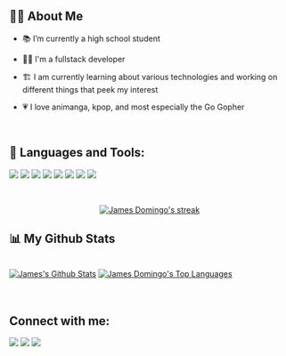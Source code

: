 

## 🙋‍♂️ About Me

- 📚 I’m currently a high school student

- 👨‍💻 I'm a fullstack developer

- 🏗️ I am currently learning about various technologies and working on different things that peek my interest

- 💗 I love animanga, kpop, and most especially the Go Gopher

<br>

## 🚀 Languages and Tools:

<p align="left"> 
     <img src="https://img.icons8.com/color/48/000000/javascript.png"/>
     <img src="https://img.icons8.com/color/48/000000/typescript.png"/>
    <img src="https://img.icons8.com/color/48/000000/css3.png"/>
    <img src="https://img.icons8.com/color/48/000000/html-5.png"/>
   <img src="https://img.icons8.com/color/48/000000/python.png"/>
     <img src="https://img.icons8.com/color/50/000000/golang.png"/>
    <img src="https://img.icons8.com/fluency/48/000000/node-js.png"/>
    <img src="https://img.icons8.com/color/48/000000/graphql.png"/>
</p>

<br/>

<p align="center">
    <a href="https://github.com/MangKong-coder/github-readme-streak-stats">
        <img title="🔥 Get streak stats for your profile at git.io/streak-stats" alt="James Domingo's streak" src="https://github-readme-streak-stats.herokuapp.com/?user=MangKong-coder&theme=blueberry&hide_border=true&stroke=0000&background=#242938"/>
    </a>
</p>

## 📊 My Github Stats

  <br/>
    <a href="https://github.com/MangKong-coder/github-readme-stats"><img alt="James's Github Stats" src="https://github-readme-stats.vercel.app/api?username=MangKong-coder&show_icons=true&count_private=true&theme=blueberry&hide_border=true&bg_color=#242938" /></a>
  <a href="https://github.com/MangKong-coder/github-readme-stats"><img alt="James Domingo's Top Languages" src="https://github-readme-stats.vercel.app/api/top-langs/?username=MangKong-coder&langs_count=8&count_private=true&layout=compact&theme=blueberry&hide_border=true&bg_color=#242938" /></a>
  <br/>
  
<br/>
<br/>

## Connect with me:
<p align="left">

<a href = "https://www.facebook.com/profile.php?id=100061256145367"><img src="https://img.icons8.com/color/48/000000/facebook-new.png"/></a>
<a href = "https://mail.google.com/mail/u/0/?fs=1&to=domango1214@gmail.com&tf=cm"> <img src="https://img.icons8.com/color/48/000000/gmail-new.png"/></a>
<a href = "https://www.linkedin.com/in/james-domingo-90b9b3225/"><img src="https://img.icons8.com/fluency/48/000000/linkedin-circled.png"/> </a>

</p>

